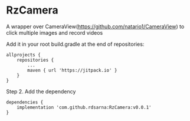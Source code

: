 # RzCamera
A wrapper over CameraView(https://github.com/natario1/CameraView) to click multiple images and record videos

Add it in your root build.gradle at the end of repositories:

```
allprojects {
    repositories {
        ...
        maven { url 'https://jitpack.io' }
    }
}
```

Step 2. Add the dependency

```
dependencies {
    implementation 'com.github.rdsarna:RzCamera:v0.0.1'
}
```
